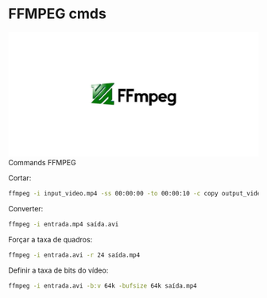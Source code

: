 # FFMPEG cmds
![](https://raw.githubusercontent.com/silvajunior/ffmpeg-cmds/refs/heads/main/ffmpeg.webp)
Commands FFMPEG

Cortar:
```bash
ffmpeg -i input_video.mp4 -ss 00:00:00 -to 00:00:10 -c copy output_video.mp4
```
Converter:
```bash
ffmpeg -i entrada.mp4 saída.avi
```

Forçar a taxa de quadros:
```bash
ffmpeg -i entrada.avi -r 24 saída.mp4
```

Definir a taxa de bits do vídeo:
```bash
ffmpeg -i entrada.avi -b:v 64k -bufsize 64k saída.mp4
```
